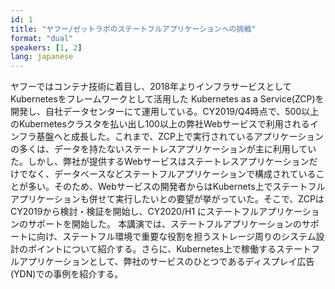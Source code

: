 ```yaml
---
id: 1
title: "ヤフー/ゼットラボのステートフルアプリケーションへの挑戦"
format: "dual"
speakers: [1, 2]
lang: japanese
---
```


ヤフーではコンテナ技術に着目し、2018年よりインフラサービスとしてKubernetesをフレームワークとして活用した Kubernetes as a Service(ZCP)を開発し、自社データセンターにて運用している。CY2019/Q4時点で、500以上のKubernetesクラスタを払い出し100以上の弊社Webサービスで利用されるインフラ基盤へと成長した。これまで、ZCP上で実行されているアプリケーションの多くは、データを持たないステートレスアプリケーションが主に利用していた。しかし、弊社が提供するWebサービスはステートレスアプリケーションだけでなく、データベースなどステートフルアプリケーションで構成されていることが多い。そのため、Webサービスの開発者からはKubernets上でステートフルアプリケーションも併せて実行したいとの要望が挙がっていた。そこで、ZCPはCY2019から検討・検証を開始し、CY2020/H1 にステートフルアプリケーションのサポートを開始した。
本講演では、ステートフルアプリケーションのサポートに向け、ステートフル環境で重要な役割を担うストレージ周りのシステム設計のポイントについて紹介する。さらに、Kubernetes上で稼働するステートフルアプリケーションとして、弊社のサービスのひとつであるディスプレイ広告(YDN)での事例を紹介する。
